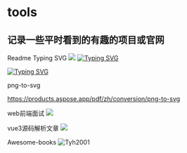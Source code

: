 # tools

## 记录一些平时看到的有趣的项目或官网

Readme Typing SVG
![](https://readme-typing-svg.demolab.com/demo/)
[![Typing SVG](https://readme-typing-svg.demolab.com?font=Fira+Code&size=22&duration=3000&pause=1000&color=36BCF7CC&center=true&vCenter=true&width=435&lines=%E6%84%BF%E6%88%91%E5%A6%82%E9%95%BF%E9%A3%8E%EF%BC%8C%E6%B8%A1%E5%90%9B%E8%A1%8C%E4%B8%87%E9%87%8C%E3%80%82)](https://git.io/typing-svg)

<a href="https://git.io/typing-svg"><img src="https://readme-typing-svg.demolab.com?font=Fira+Code&size=22&duration=3000&pause=1000&color=36BCF7CC&center=true&vCenter=true&width=435&lines=%E6%84%BF%E6%88%91%E5%A6%82%E9%95%BF%E9%A3%8E%EF%BC%8C%E6%B8%A1%E5%90%9B%E8%A1%8C%E4%B8%87%E9%87%8C%E3%80%82" alt="Typing SVG" /></a>

png-to-svg

https://products.aspose.app/pdf/zh/conversion/png-to-svg

web前端面试
![](https://vue3js.cn/interview/)

vue3源码解析文章
![](https://vue3js.cn/start/)

Awesome-books
![Tyh2001](https://github.com/Tyh2001)
